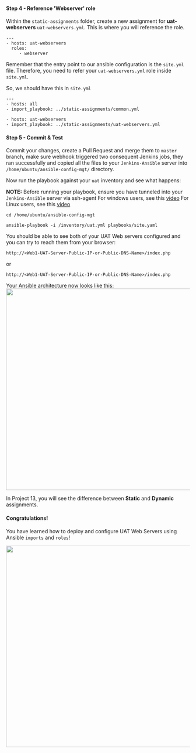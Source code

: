 #### Step 4 - Reference 'Webserver' role 

Within the `static-assignments` folder, create a new assignment for **uat-webservers** `uat-webservers.yml`. This is where you will reference the role.

```
---
- hosts: uat-webservers
  roles:
     - webserver
```

Remember that the entry point to our ansible configuration is the `site.yml` file. Therefore, you need to refer your `uat-webservers.yml` role inside `site.yml`.

So, we should have this in `site.yml`

```
---
- hosts: all
- import_playbook: ../static-assignments/common.yml

- hosts: uat-webservers
- import_playbook: ../static-assignments/uat-webservers.yml

```

#### Step 5 - Commit & Test

Commit your changes, create a Pull Request and merge them to `master` branch, make sure webhook triggered two consequent Jenkins jobs, they ran successfully and copied all the files to your `Jenkins-Ansible` server into `/home/ubuntu/ansible-config-mgt/` directory.

Now run the playbook against your `uat` inventory and see what happens:

**NOTE:** Before running your playbook, ensure you have tunneled into your `Jenkins-Ansible` server via ssh-agent
For windows users, see this [video](https://youtu.be/OplGrY74qog)
For Linux users, see this [video](https://www.youtube.com/watch?v=RRRQLgAfcJw&list=PLtPuNR8I4TvlBxy8IUXUDnmtlKawRsWH_&index=15)

```
cd /home/ubuntu/ansible-config-mgt

ansible-playbook -i /inventory/uat.yml playbooks/site.yaml
```

You should be able to see both of your UAT Web servers configured and you can try to reach them from your browser:

`http://<Web1-UAT-Server-Public-IP-or-Public-DNS-Name>/index.php`

or

`http://<Web1-UAT-Server-Public-IP-or-Public-DNS-Name>/index.php`

Your Ansible architecture now looks like this:
<img src="https://dareyio-nonprod-pbl-projects.s3.eu-west-2.amazonaws.com/project12/project12_architecture.png" width="936px" height="550px">

In Project 13, you will see the difference between **Static** and **Dynamic** assignments.

#### Congratulations!

You have learned how to deploy and configure UAT Web Servers using Ansible `imports` and `roles`!

<img src="https://dareyio-nonprod-pbl-projects.s3.eu-west-2.amazonaws.com/project12/good_job12.jpg" width="936px" height="550px">